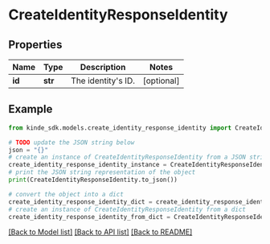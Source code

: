 # CreateIdentityResponseIdentity


## Properties

Name | Type | Description | Notes
------------ | ------------- | ------------- | -------------
**id** | **str** | The identity&#39;s ID. | [optional] 

## Example

```python
from kinde_sdk.models.create_identity_response_identity import CreateIdentityResponseIdentity

# TODO update the JSON string below
json = "{}"
# create an instance of CreateIdentityResponseIdentity from a JSON string
create_identity_response_identity_instance = CreateIdentityResponseIdentity.from_json(json)
# print the JSON string representation of the object
print(CreateIdentityResponseIdentity.to_json())

# convert the object into a dict
create_identity_response_identity_dict = create_identity_response_identity_instance.to_dict()
# create an instance of CreateIdentityResponseIdentity from a dict
create_identity_response_identity_from_dict = CreateIdentityResponseIdentity.from_dict(create_identity_response_identity_dict)
```
[[Back to Model list]](../README.md#documentation-for-models) [[Back to API list]](../README.md#documentation-for-api-endpoints) [[Back to README]](../README.md)


